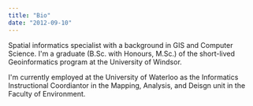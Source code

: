 ```yaml
---
title: "Bio"
date: "2012-09-10"
---
```


Spatial informatics specialist with a background in GIS and Computer Science. I'm a graduate (B.Sc. with Honours, M.Sc.) of the short-lived Geoinformatics program at the University of Windsor.

I'm currently employed at the University of Waterloo as the Informatics Instructional Coordiantor in the Mapping, Analysis, and Deisgn unit in the Faculty of Environment.
